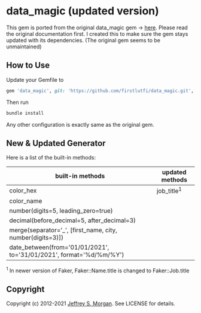 # data_magic (updated version)

This gem is ported from the original data_magic gem -> [here](https://github.com/cheezy/data_magic). Please read the original documentation first.
I created this to make sure the gem stays updated with its dependencies. (The original gem seems to be unmaintained)

## How to Use

Update your Gemfile to

````ruby
gem 'data_magic', git: 'https://github.com/firstlutfi/data_magic.git', branch: 'master'
````
Then run 
````ruby
bundle install
````
Any other configuration is exactly same as the original gem.

## New & Updated Generator

Here is a list of the built-in methods:

| built-in methods | updated methods |
| --- | --- |
| color_hex | job_title<sup>1</sup> |
| color_name | 
| number(digits=5, leading_zero=true) |
| decimal(before_decimal=5, after_decimal=3) |
| merge(separator='_', [first_name, city, number(digits=3)]) |
| date_between(from='01/01/2021', to='31/01/2021', format='%d/%m/%Y') |

<sup>1</sup> In newer version of Faker, Faker::Name.title is changed to Faker::Job.title

## Copyright

Copyright (c) 2012-2021 [Jeffrey S. Morgan](https://github.com/cheezy/data_magic). See LICENSE for details.